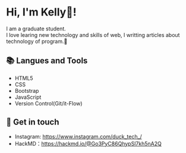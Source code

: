# Hi, I'm Kelly🍼! 
I am a graduate student.  
I love learing new technology and skills of web, I writting articles about technology of program.🐣

<!-- ## 🤓 My values
🍏 Beginner's mindset and curiosity<br>
🙌 Sharing anything I learned<br> -->

## 📚 Langues and Tools
- HTML5
- CSS
- Bootstrap
- JavaScript
- Version Control(Git/it-Flow)

<!-- ## 💡 Projects
- []() -->

## 🔗 Get in touch
- Instagram: https://www.instagram.com/duck_tech_/
- HackMD：https://hackmd.io/@Go3PyC86QhypSl7kh5nA2Q
